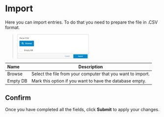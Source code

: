 # Import

Here you can import entries. To do that you need to prepare the file in .CSV format.

><img src="../../../../images/module-overview3.jpg" alt="module-overview3" style="width: 50%; display: block"></a>

**Name** | **Description** 
:--- | ---
Browse | Select the file from your computer that you want to import.
Empty DB | Mark this option if you want to have the database empty.

## Confirm 

Once you have completed all the fields, click **Submit** to apply your changes.